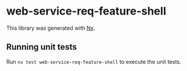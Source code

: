 # web-service-req-feature-shell

This library was generated with [Nx](https://nx.dev).

## Running unit tests

Run `nx test web-service-req-feature-shell` to execute the unit tests.
